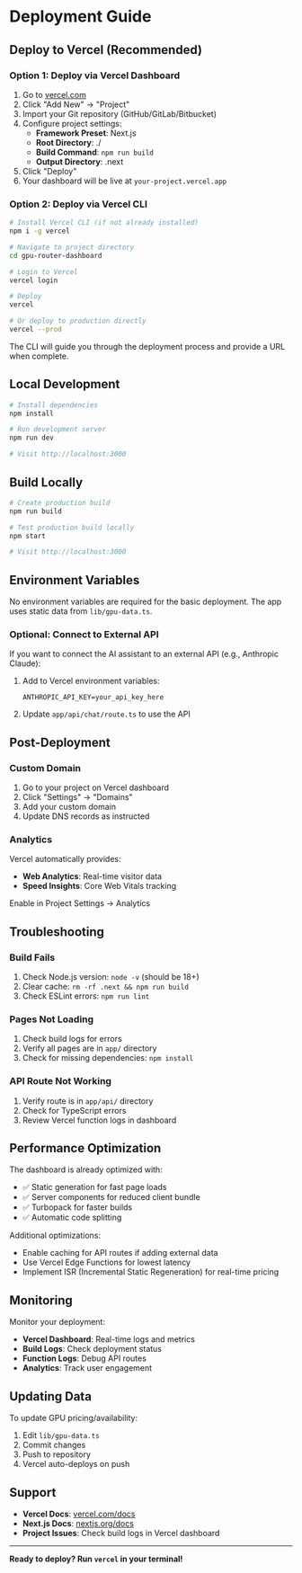 # Deployment Guide

## Deploy to Vercel (Recommended)

### Option 1: Deploy via Vercel Dashboard

1. Go to [vercel.com](https://vercel.com)
2. Click "Add New" → "Project"
3. Import your Git repository (GitHub/GitLab/Bitbucket)
4. Configure project settings:
   - **Framework Preset**: Next.js
   - **Root Directory**: ./
   - **Build Command**: `npm run build`
   - **Output Directory**: .next
5. Click "Deploy"
6. Your dashboard will be live at `your-project.vercel.app`

### Option 2: Deploy via Vercel CLI

```bash
# Install Vercel CLI (if not already installed)
npm i -g vercel

# Navigate to project directory
cd gpu-router-dashboard

# Login to Vercel
vercel login

# Deploy
vercel

# Or deploy to production directly
vercel --prod
```

The CLI will guide you through the deployment process and provide a URL when complete.

## Local Development

```bash
# Install dependencies
npm install

# Run development server
npm run dev

# Visit http://localhost:3000
```

## Build Locally

```bash
# Create production build
npm run build

# Test production build locally
npm start

# Visit http://localhost:3000
```

## Environment Variables

No environment variables are required for the basic deployment. The app uses static data from `lib/gpu-data.ts`.

### Optional: Connect to External API

If you want to connect the AI assistant to an external API (e.g., Anthropic Claude):

1. Add to Vercel environment variables:
   ```
   ANTHROPIC_API_KEY=your_api_key_here
   ```

2. Update `app/api/chat/route.ts` to use the API

## Post-Deployment

### Custom Domain

1. Go to your project on Vercel dashboard
2. Click "Settings" → "Domains"
3. Add your custom domain
4. Update DNS records as instructed

### Analytics

Vercel automatically provides:
- **Web Analytics**: Real-time visitor data
- **Speed Insights**: Core Web Vitals tracking

Enable in Project Settings → Analytics

## Troubleshooting

### Build Fails

1. Check Node.js version: `node -v` (should be 18+)
2. Clear cache: `rm -rf .next && npm run build`
3. Check ESLint errors: `npm run lint`

### Pages Not Loading

1. Check build logs for errors
2. Verify all pages are in `app/` directory
3. Check for missing dependencies: `npm install`

### API Route Not Working

1. Verify route is in `app/api/` directory
2. Check for TypeScript errors
3. Review Vercel function logs in dashboard

## Performance Optimization

The dashboard is already optimized with:
- ✅ Static generation for fast page loads
- ✅ Server components for reduced client bundle
- ✅ Turbopack for faster builds
- ✅ Automatic code splitting

Additional optimizations:
- Enable caching for API routes if adding external data
- Use Vercel Edge Functions for lowest latency
- Implement ISR (Incremental Static Regeneration) for real-time pricing

## Monitoring

Monitor your deployment:
- **Vercel Dashboard**: Real-time logs and metrics
- **Build Logs**: Check deployment status
- **Function Logs**: Debug API routes
- **Analytics**: Track user engagement

## Updating Data

To update GPU pricing/availability:
1. Edit `lib/gpu-data.ts`
2. Commit changes
3. Push to repository
4. Vercel auto-deploys on push

## Support

- **Vercel Docs**: [vercel.com/docs](https://vercel.com/docs)
- **Next.js Docs**: [nextjs.org/docs](https://nextjs.org/docs)
- **Project Issues**: Check build logs in Vercel dashboard

---

**Ready to deploy? Run `vercel` in your terminal!**
